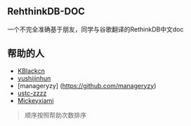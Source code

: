## RehthinkDB-DOC ##
一个不完全准确基于朋友，同学与谷歌翻译的RethinkDB中文doc

## 帮助的人 ##
* [KBlackcn](https://github.com/zhouyiran2)
* [yushijinhun](https://github.com/yushijinhun)
* [manageryzy] (https://github.com/manageryzy)
* [ustc-zzzz](https://github.com/ustc-zzzz)
* [Mickeyxiami](https://github.com/Mickeyxiami)

> 顺序按照帮助次数排序